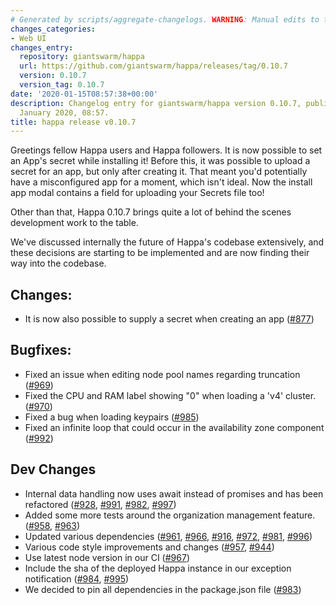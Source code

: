 ```yaml
---
# Generated by scripts/aggregate-changelogs. WARNING: Manual edits to this files will be overwritten.
changes_categories:
- Web UI
changes_entry:
  repository: giantswarm/happa
  url: https://github.com/giantswarm/happa/releases/tag/0.10.7
  version: 0.10.7
  version_tag: 0.10.7
date: '2020-01-15T08:57:38+00:00'
description: Changelog entry for giantswarm/happa version 0.10.7, published on 15
  January 2020, 08:57.
title: happa release v0.10.7
---
```


Greetings fellow Happa users and Happa followers. It is now possible to set an App's secret while installing it! Before this, it was possible to upload a secret for an app, but only after creating it. That meant you'd potentially have a misconfigured app for a moment, which isn't ideal. Now the install app modal contains a field for uploading your Secrets file too!

Other than that, Happa 0.10.7 brings quite a lot of behind the scenes development work to the table. 

We've discussed internally the future of Happa's codebase extensively, and these decisions are starting to be implemented and are now finding their way into the codebase.

## Changes:
  - It is now also possible to supply a secret when creating an app ([#877](https://github.com/giantswarm/happa/pull/877))

## Bugfixes:
  - Fixed an issue when editing node pool names regarding truncation ([#969](https://github.com/giantswarm/happa/pull/969))
  - Fixed the CPU and RAM label showing "0" when loading a 'v4' cluster. ([#970](https://github.com/giantswarm/happa/pull/970))
  - Fixed a bug when loading keypairs ([#985](https://github.com/giantswarm/happa/pull/985))
  - Fixed an infinite loop that could occur in the availability zone component ([#992](https://github.com/giantswarm/happa/pull/992))

## Dev Changes
  - Internal data handling now uses await instead of promises and has been refactored ([#928](https://github.com/giantswarm/happa/pull/928), [#991](https://github.com/giantswarm/happa/pull/991), [#982](https://github.com/giantswarm/happa/pull/982), [#997](https://github.com/giantswarm/happa/pull/997))
  - Added some more tests around the organization management feature. ([#958](https://github.com/giantswarm/happa/pull/958), [#963](https://github.com/giantswarm/happa/pull/963)) 
  - Updated various dependencies ([#961](https://github.com/giantswarm/happa/pull/961), [#966](https://github.com/giantswarm/happa/pull/966), [#916](https://github.com/giantswarm/happa/pull/916), [#972](https://github.com/giantswarm/happa/pull/972), [#981](https://github.com/giantswarm/happa/pull/981), [#996](https://github.com/giantswarm/happa/pull/996))
  - Various code style improvements and changes ([#957](https://github.com/giantswarm/happa/pull/957), [#944](https://github.com/giantswarm/happa/pull/944))
  - Use latest node version in our CI ([#967](https://github.com/giantswarm/happa/pull/967))
  - Include the sha of the deployed Happa instance in our exception notification ([#984](https://github.com/giantswarm/happa/pull/984), [#995](https://github.com/giantswarm/happa/pull/995))
  - We decided to pin all dependencies in the package.json file ([#983](https://github.com/giantswarm/happa/pull/983))

